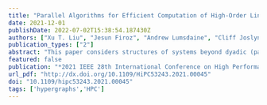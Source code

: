 ```yaml
---
title: "Parallel Algorithms for Efficient Computation of High-Order Line Graphs of Hypergraphs"
date: 2021-12-01
publishDate: 2022-07-02T15:38:54.187430Z
authors: ["Xu T. Liu", "Jesun Firoz", "Andrew Lumsdaine", "Cliff Joslyn", "Sinan Aksoy", "Brenda Praggastis", "Assefaw H. Gebremedhin"]
publication_types: ["2"]
abstract: "This paper considers structures of systems beyond dyadic (pairwise) interactions and investigates mathematical modeling of multi-way interactions and connections as hypergraphs, where captured relationships among system entities are set-valued. To date, in most situations, entities in a hypergraph are considered connected if there is at least one common neighbor. However, minimal commonality sometimes discards the strength of connections and interactions among groups. To this end, considering the width of a connection, referred to as the s-overlap of neighbors, provides more meaningful insights into how closely the communities or entities interact with each other. In addition, s-overlap computation is the fundamental kernel to construct the line graph of a hypergraph, a low-order approximation of the hypergraph which can carry significant information about the original hypergraph. Subsequent stages of a data analytics pipeline then can apply highly tuned graph algorithms on the line graph to reveal important features. Given a hypergraph, computing the s-overlaps by exhaustively considering all pairwise entities can be computationally prohibitive. To tackle this challenge, we develop efficient algorithms to compute s-overlaps and the corresponding line graph of a hypergraph. We propose several heuristics to avoid execution of redundant work and improve performance of the s-overlap computation. Our parallel algorithm, combined with these heuristics, is orders of magnitude (more than 10x) faster than the naive algorithm in all cases and the SpGEMM algorithm with filtration in most cases (especially with large s value)."
featured: false
publication: "*2021 IEEE 28th International Conference on High Performance Computing, Data, and Analytics (HiPC)*"
url_pdf: "http://dx.doi.org/10.1109/HiPC53243.2021.00045"
doi: "10.1109/hipc53243.2021.00045"
tags: ['hypergraphs','HPC']
---
```

